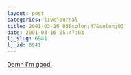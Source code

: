 ```yaml
---
layout: post
categories: livejournal
title: 2001-03-16 05&colon;47&colon;03
date: 2001-03-16 05:47:03
lj_slug: 6941
lj_id: 6941
---
```

[Damn I'm good.](http://cgi6.ebay.com/aw-cgi/eBayISAPI.dll?ViewBids&item=1220479582&ed=984681583)
